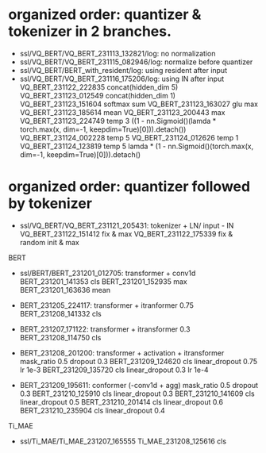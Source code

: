 # organized order: quantizer & tokenizer in 2 branches.
- ssl/VQ_BERT/VQ_BERT_231113_132821/log: no normalization
- ssl/VQ_BERT/VQ_BERT_231115_082946/log: normalize before quantizer
- ssl/VQ_BERT/BERT_with_resident/log: using resident after input
- ssl/VQ_BERT/VQ_BERT_231116_175206/log: using IN after input
VQ_BERT_231122_222835 concat(hidden_dim 5)
VQ_BERT_231123_012549 concat(hidden_dim 1)
VQ_BERT_231123_151604 softmax sum
VQ_BERT_231123_163027 glu max
VQ_BERT_231123_185614 mean
VQ_BERT_231123_200443 max
VQ_BERT_231123_224749 temp 3 ((1 - nn.Sigmoid()(lamda * torch.max(x, dim=-1, keepdim=True)[0])).detach())
VQ_BERT_231124_002228 temp 5
VQ_BERT_231124_012626 temp 1
VQ_BERT_231124_123819 temp 5 lamda * (1 - nn.Sigmoid()(torch.max(x, dim=-1, keepdim=True)[0])).detach()


# organized order: quantizer followed by tokenizer
- ssl/VQ_BERT/VQ_BERT_231121_205431: tokenizer + LN/ input - IN
VQ_BERT_231122_151412 fix & max
VQ_BERT_231122_175339 fix & random init & max

BERT
- ssl/BERT/BERT_231201_012705: transformer + conv1d
BERT_231201_141353 cls
BERT_231201_152935 max
BERT_231201_163636 mean

- BERT_231205_224117: transformer + itranformer 0.75
BERT_231208_141332 cls

- BERT_231207_171122: transformer + itransformer 0.3
BERT_231208_114750 cls

- BERT_231208_201200: transformer + activation + itransformer mask_ratio 0.5 dropout 0.3
BERT_231209_124620 cls linear_dropout 0.75 lr 1e-3
BERT_231209_135720 cls linear_dropout 0.3 lr 1e-4

- BERT_231209_195611: conformer (-conv1d + agg) mask_ratio 0.5 dropout 0.3
BERT_231210_125910 cls linear_dropout 0.3
BERT_231210_141609 cls linear_dropout 0.5
BERT_231210_201414 cls linear_dropout 0.6
BERT_231210_235904 cls linear_dropout 0.4

Ti_MAE
- ssl/Ti_MAE/Ti_MAE_231207_165555
Ti_MAE_231208_125616 cls

